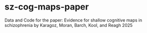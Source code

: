 # sz-cog-maps-paper
Data and Code for the paper: Evidence for shallow cognitive maps in schizophrenia by Karagoz, Moran, Barch, Kool, and Reagh 2025
